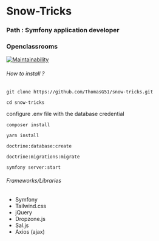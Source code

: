# Snow-Tricks
### Path : Symfony application developer
### Openclassrooms

[![Maintainability](https://api.codeclimate.com/v1/badges/c635c8f2d312000399cf/maintainability)](https://codeclimate.com/github/ThomasG51/snow-tricks/maintainability)

###### How to install ?
    git clone https://github.com/ThomasG51/snow-tricks.git

    cd snow-tricks

configure .env file with the database credential

    composer install

    yarn install

    doctrine:database:create

    doctrine:migrations:migrate

    symfony server:start

###### Frameworks/Libraries
* Symfony
* Tailwind.css
* jQuery
* Dropzone.js
* Sal.js
* Axios (ajax)